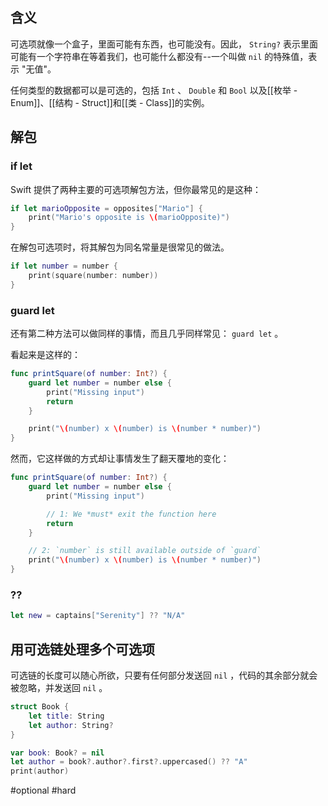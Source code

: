 ## 含义

可选项就像一个盒子，里面可能有东西，也可能没有。因此， `String?` 表示里面可能有一个字符串在等着我们，也可能什么都没有--一个叫做 `nil` 的特殊值，表示 "无值"。

任何类型的数据都可以是可选的，包括 `Int` 、 `Double` 和 `Bool` 以及[[枚举 - Enum]]、[[结构 - Struct]]和[[类 - Class]]的实例。

## 解包

### if let

Swift 提供了两种主要的可选项解包方法，但你最常见的是这种：

```swift
if let marioOpposite = opposites["Mario"] {
    print("Mario's opposite is \(marioOpposite)")
}
```

在解包可选项时，将其解包为同名常量是很常见的做法。

```swift
if let number = number {
    print(square(number: number))
}
```

### guard let

还有第二种方法可以做同样的事情，而且几乎同样常见： `guard let` 。

看起来是这样的：

```swift
func printSquare(of number: Int?) {
    guard let number = number else {
        print("Missing input")
        return
    }

    print("\(number) x \(number) is \(number * number)")
}
```

然而，它这样做的方式却让事情发生了翻天覆地的变化：

```swift
func printSquare(of number: Int?) {
    guard let number = number else {
        print("Missing input")

        // 1: We *must* exit the function here
        return
    }

    // 2: `number` is still available outside of `guard`
    print("\(number) x \(number) is \(number * number)")
}
```

### ??

```swift
let new = captains["Serenity"] ?? "N/A"
```

## 用可选链处理多个可选项

可选链的长度可以随心所欲，只要有任何部分发送回 `nil` ，代码的其余部分就会被忽略，并发送回 `nil` 。

```swift
struct Book {
    let title: String
    let author: String?
}

var book: Book? = nil
let author = book?.author?.first?.uppercased() ?? "A"
print(author)
```

#optional #hard